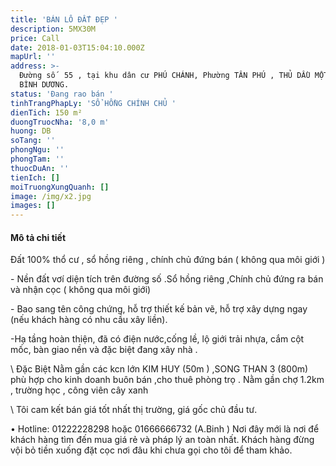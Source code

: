 ```yaml
---
title: 'BÁN LÔ ĐẤT ĐẸP '
description: 5MX30M
price: Call
date: 2018-01-03T15:04:10.000Z
mapUrl: ''
address: >-
  Đường số  55 , tại khu dân cư PHÚ CHÁNH, Phường TÂN PHÚ , THỦ DẦU MỘT , TP MỚI
  BÌNH DƯƠNG.
status: 'Đang rao bán '
tinhTrangPhapLy: 'SỔ HỒNG CHÍNH CHỦ '
dienTich: 150 m²
duongTruocNha: '8,0 m'
huong: DB
soTang: ''
phongNgu: ''
phongTam: ''
thuocDuAn: ''
tienIch: []
moiTruongXungQuanh: []
image: /img/x2.jpg
images: []
---
```

#### Mô tả chi tiết

 Đất 100% thổ cư , sổ hồng riêng , chính chủ đứng bán ( không qua môi giới )

\- Nền đất vơí diện tích              trên đường số     .Sổ hồng riêng ,Chính chủ đứng ra bán và nhận cọc ( không qua môi giới)

\- Bao sang tên công chứng, hỗ trợ thiết kế bản vẽ, hỗ trợ xây dựng ngay (nếu khách hàng có nhu cầu xây liền).

\-Hạ tầng hoàn thiện, đã có điện nước,cống lề, lộ giới trải nhựa, cắm cột mốc, bàn giao nền và đặc biệt đang xây nhà . 

\    Đặc Biệt Nằm gần các kcn lớn KIM HUY (50m ) ,SONG THAN 3 (800m) phù hợp cho kinh doanh buôn bán ,cho thuê phòng trọ . Nằm gần chợ 1.2km , trường học , công viên cây xanh

\    Tôi cam kết bán giá tốt nhất thị trường, giá gốc chủ đầu tư.

•	Hotline: 01222228298 hoặc 01666666732 (A.Binh ) Nơi đây mới là nơi để khách hàng tìm đến mua giá rẻ và pháp lý an toàn nhất. Khách hàng đừng vội bỏ tiền xuống đặt cọc nơi đâu khi chưa gọi cho tôi để tham khảo.

